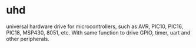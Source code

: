 # uhd
universal hardware drive for microcontrollers, such as AVR, PIC10, PIC16, PIC18, MSP430, 8051, etc. With same function to drive GPIO, timer, uart and other peripherals.
